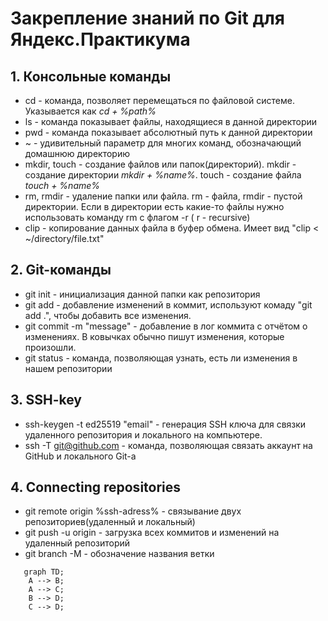 # Закрепление знаний по Git для Яндекс.Практикума
## 1. Консольные команды 
* cd - команда, позволяет перемещаться по файловой системе. Указывается как _cd + %path%_
* ls - команда показывает файлы, находящиеся в данной директории
* pwd - команда показывает абсолютный путь к данной директории
* ~ - удивительный параметр для многих команд, обозначающий домашнюю директорию
* mkdir, touch - создание файлов или папок(директорий). mkdir - создание директории _mkdir + %name%_. touch - создание файла _touch + %name%_
* rm, rmdir - удаление папки или файла. rm - файла, rmdir - пустой директории. Если в директории есть какие-то файлы нужно использовать команду rm с флагом -r ( r - recursive)
* clip - копирование данных файла в буфер обмена. Имеет вид "clip < ~/directory/file.txt"
## 2. Git-команды
* git init - инициализация данной папки как репозитория
* git add - добавление изменений в коммит, используют комаду "git add .", чтобы добавить все изменения.
* git commit -m "message" - добавление в лог коммита с отчётом о изменениях. В ковычках обычно пишут изменения, которые произошли.
* git status - команда, позволяющая узнать, есть ли изменения в нашем репозитории
## 3. SSH-key
* ssh-keygen -t ed25519 "email" - генерация SSH ключа для связки удаленного репозитория и локального на компьютере.
* ssh -T git@github.com - команда, позволяющая связать аккаунт на GitHub и локального Git-a 
## 4. Connecting repositories 
* git remote origin %ssh-adress% - связывание двух репозиториев(удаленный и локальный)
* git push -u origin - загрузка всех коммитов и изменений на удаленный репозиторий
* git branch -M - обозначение названия ветки


```mermaid
   graph TD;
	A --> B;
	A --> C;
	B --> D;
	C --> D;	
```